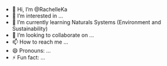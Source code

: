- 👋 Hi, I’m @RachelleKa
- 👀 I’m interested in ...
- 🌱 I’m currently learning Naturals Systems (Environment and Sustainability) 
- 💞️ I’m looking to collaborate on ...
- 📫 How to reach me ...
- 😄 Pronouns: ...
- ⚡ Fun fact: ...

<!---
RachelleKa/RachelleKa is a ✨ special ✨ repository because its `README.md` (this file) appears on your GitHub profile.
You can click the Preview link to take a look at your changes.
--->
